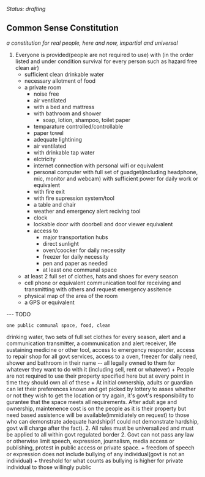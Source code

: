 _Status: drafting_

## Common Sense Constitution
_a constitution for real people, here and now, impartial and universal_

1. Everyone is provided(people are not required to use) with (in the
   order listed and under condition survival for every person such as
   hazard free clean air)
    + sufficient clean drinkable water
    + necessary allotment of food
    + a private room
        + noise free
        + air ventilated
        + with a bed and mattress
        + with bathroom and shower
            + soap, lotion, shampoo, toilet paper
        + temparature controlled/controllable
        + paper towel
        + adequate lightining
        + air ventilated
        + with drinkable tap water
        + elctricity
        + internet connection with personal wifi or equivalent
        + personal computer with full set of guadget(including headphone,
          mic, monitor and webcam) with sufficient power for daily work or
          equivalent
        + with fire exit
        + with fire supression system/tool
        + a table and chair
        + weather and emergency alert reciving tool
        + clock
        + lockable door with doorbell and door viewer equivalent
        + access to
            + major transportation hubs
            + direct sunlight
            + oven/coocker for daily necessity
            + freezer for daily necessity
            + pen and paper as needed
            + at least one communal space
    + at least 2 full set of clothes, hats and shoes for every season
    + cell phone or equivalent communication tool for receiving and
      transmitting with others and request emergency assitence
    + physical map of the area of the room
    + a GPS or equivalent

--- TODO


    one public communal space, food, clean
   drinking water, two sets of full set clothes for every season, alert and
   a communication transmitter, a communication and alert receiver, life
   sustaining medicine or other tool, access to emergency responder, access
   to repair shop for all govt services, access to a oven, freezer for
   daily need, shower and bathroom in their name -- all legally owned to
   them for whatever they want to do with it (including sell, rent or
   whatever)
    + People are not required to use their property specified here but at
      every point in time they should own all of these
    + At initial ownership, adults or guardian can let their preferences
      known and get picked by lottery to asses whether or not they wish to
      get the location or try again, it's govt's responsibility to gurantee
      that the space meets all requirements. After adult age and ownership,
      maintenence cost is on the people as it is their property but need
      based assistence will be available(immidiately on request) to those
      who can demonstrate adequate hardship(if could not demonstrate
      hardship, govt will charge after the fact).
2. All rules must be universalized and must be applied to all within govt
   regulated border
2. Govt can not pass any law or otherwise limit speech, expression,
   journalism, media access or publishing, protest in public access or
   private space.
    + freedom of speech or expression does not include bullying of any
      individual(govt is not an individual)
        + threshold for what counts as bullying is higher for private
          individual to those willingly public
